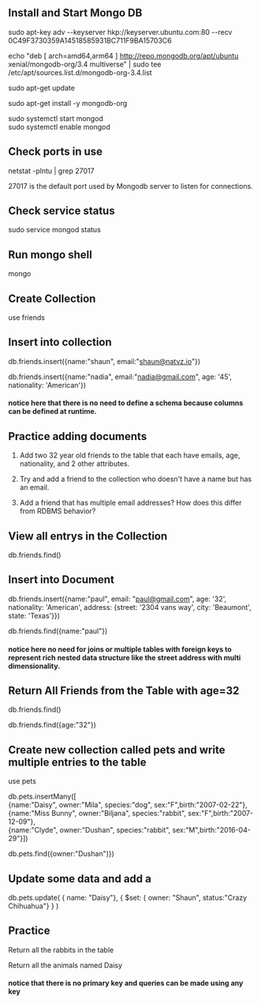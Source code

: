 ## Install and Start Mongo DB

  sudo apt-key adv --keyserver hkp://keyserver.ubuntu.com:80 --recv 0C49F3730359A14518585931BC711F9BA15703C6
  
  echo "deb [ arch=amd64,arm64 ] http://repo.mongodb.org/apt/ubuntu xenial/mongodb-org/3.4 multiverse" | sudo tee  /etc/apt/sources.list.d/mongodb-org-3.4.list

  sudo apt-get update

  sudo apt-get install -y mongodb-org

  sudo systemctl start mongod  
  sudo systemctl enable mongod

## Check ports in use

  netstat -plntu | grep 27017

27017 is the default port used by Mongodb server to listen for connections. 

## Check service status

  sudo service mongod status



## Run mongo shell

  mongo
 
## Create Collection

  use friends
  
## Insert into collection

  db.friends.insert({name:"shaun", email:"shaun@natvz.io"})
  
  db.friends.insert({name:"nadia", email:"nadia@gmail.com", age: '45', nationality: 'American'})
  

  
#### notice here that there is no need to define a schema because columns can be defined at runtime.  

## Practice adding documents

  1.  Add two 32 year old friends to the table that each have emails, age, nationality, and 2 other attributes.

  2.  Try and add a friend to the collection who doesn't have a  name but has an email.

  3.  Add a friend that has multiple email addresses?  How does this differ from RDBMS behavior?

## View all entrys in the Collection

  db.friends.find()
 
## Insert into Document

  db.friends.insert({name:"paul", email: "paul@gmail.com", age: '32', nationality: 'American', address: {street: '2304 vans way',   city: 'Beaumont', state: 'Texas'}})
  
db.friends.find({name:"paul"}) 


  
#### notice here no need for joins or multiple tables with foreign keys to represent rich nested data structure like the street address with multi dimensionality.
  
## Return All Friends from the Table with age=32

  db.friends.find()
  
  db.friends.find({age:"32"})
  

## Create new collection called pets and write multiple entries to the table

  use pets
  
  db.pets.insertMany([  
        {name:"Daisy", owner:"Mila", species:"dog", sex:"F",birth:"2007-02-22"},  
        {name:"Miss Bunny", owner:"Biljana", species:"rabbit", sex:"F",birth:"2007-12-09"},  
        {name:"Clyde", owner:"Dushan", species:"rabbit", sex:"M",birth:"2016-04-29"}])  
        
  db.pets.find({owner:"Dushan")})

## Update some data and add a 


  db.pets.update(
      { name: "Daisy"},
      {
          $set: { owner: "Shaun", status:"Crazy Chihuahua"}
      }
  )
  
## Practice

Return all the rabbits in the table

Return all the animals named Daisy
  
  
 #### notice that there is no primary key and queries can be made using any key
 
